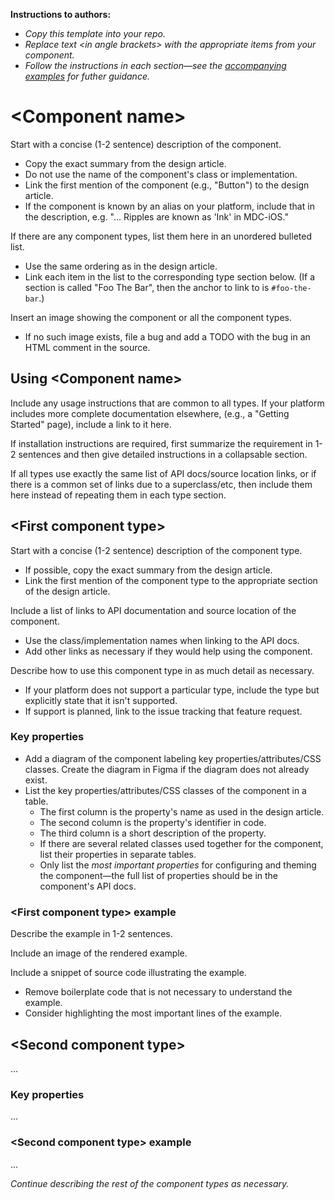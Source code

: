 **Instructions to authors:**
* _Copy this template into your repo._
* _Replace text \<in angle brackets\> with the appropriate items from your component._
* _Follow the instructions in each section&mdash;see the [accompanying examples](button-examples) for futher guidance._

<!--  20191125 Todo:
* tables for attributes for each type
* (phase II) include anatomy section referencing the material.io/components
    * table referencing anatomy mapping to attributes (test this out per platform for naming that is consistent for all types)
    * try to include a single image from design that diagrams attributes
* What are the best ways to integrate component accessbility features into the template?
-->

# \<Component name\>

Start with a concise (1-2 sentence) description of the component.

* Copy the exact summary from the design article.
* Do not use the name of the component's class or implementation.
* Link the first mention of the component (e.g., "Button") to the design article.
* If the component is known by an alias on your platform, include that in the description, e.g. "... Ripples are known as 'Ink' in MDC-iOS."

If there are any component types, list them here in an unordered bulleted list.

* Use the same ordering as in the design article.
* Link each item in the list to the corresponding type section below. (If a section is called "Foo The Bar", then the anchor to link to is `#foo-the-bar`.)

Insert an image showing the component or all the component types.

* If no such image exists, file a bug and add a TODO with the bug in an HTML comment in the source.


## Using \<Component name\>

Include any usage instructions that are common to all types. If your platform includes more complete documentation elsewhere, (e.g., a "Getting Started" page), include a link to it here.

If installation instructions are required, first summarize the requirement in 1-2 sentences and then give detailed instructions in a collapsable section.

If all types use exactly the same list of API docs/source location links, or if there is a common set of links due to a superclass/etc, then include them here instead of repeating them in each type section.

## \<First component type\>

Start with a concise (1-2 sentence) description of the component type.
* If possible, copy the exact summary from the design article.
* Link the first mention of the component type to the appropriate section of the design article.

Include a list of links to API documentation and source location of the component.

* Use the class/implementation names when linking to the API docs.
* Add other links as necessary if they would help using the component.

Describe how to use this component type in as much detail as necessary.

* If your platform does not support a particular type, include the type but explicitly state that it isn't supported.
* If support is planned, link to the issue tracking that feature request.

### Key properties

* Add a diagram of the component labeling key properties/attributes/CSS classes. Create the diagram in Figma if the diagram does not already exist.
* List the key properties/attributes/CSS classes of the component in a table.
   * The first column is the property's name as used in the design article.
   * The second column is the property's identifier in code.
   * The third column is a short description of the property.
   * If there are several related classes used together for the component, list their properties in separate tables.
   * Only list the _most important properties_ for configuring and theming the component—the full list of properties should be in the component's API docs.

### \<First component type\> example

Describe the example in 1-2 sentences.

Include an image of the rendered example.

Include a snippet of source code illustrating the example.

* Remove boilerplate code that is not necessary to understand the example.
* Consider highlighting the most important lines of the example.

## \<Second component type\>

...

### Key properties

...

### \<Second component type\> example

...

_Continue describing the rest of the component types as necessary._

